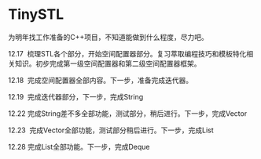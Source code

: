 # TinySTL

为明年找工作准备的C++项目，不知道能做到什么程度，尽力吧。

12.17  梳理STL各个部分，开始空间配置器部分。复习萃取编程技巧和模板特化相关知识。初步完成第一级空间配置器和第二级空间配置器框架。

12.18  完成空间配置器全部内容。下一步，准备完成迭代器。

12.19  完成迭代器部分，下一步，完成String

12.22  完成String差不多全部功能，测试部分，稍后进行。下一步，完成Vector

12.23  完成Vector全部功能，测试部分稍后进行。下一步，完成List

12.28  完成List全部功能。下一步，完成Deque
